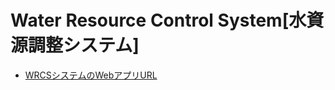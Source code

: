 # Water Resource Control System[水資源調整システム]

- [WRCSシステムのWebアプリURL](http://test811.pythonanywhere.com/)
